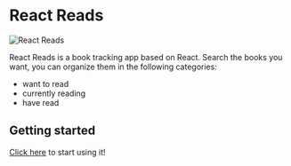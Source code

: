 # React Reads

![React Reads](./react-reads-mockup.jpeg?raw=true)

React Reads is a book tracking app based on React. Search the books you want, you can organize them in the following categories:
- want to read
- currently reading
- have read

## Getting started
[Click here](https://davide2894.github.io/react-reads/) to start using it!